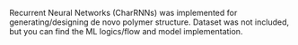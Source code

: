 Recurrent Neural Networks (CharRNNs) was implemented for generating/designing de novo polymer structure. 
Dataset was not included, but you can find the ML logics/flow and model implementation. 
